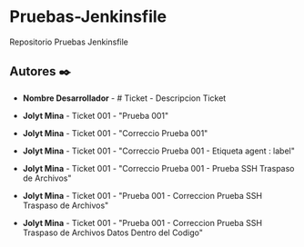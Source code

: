 # Pruebas-Jenkinsfile
Repositorio Pruebas Jenkinsfile

## Autores ✒️
* **Nombre Desarrollador** - # Ticket - Descripcion Ticket

* **Jolyt Mina** - Ticket 001 - "Prueba 001"
* **Jolyt Mina** - Ticket 001 - "Correccio Prueba 001"
* **Jolyt Mina** - Ticket 001 - "Correccio Prueba 001 - Etiqueta agent : label"
* **Jolyt Mina** - Ticket 001 - "Correccio Prueba 001 - Prueba SSH Traspaso de Archivos"
* **Jolyt Mina** - Ticket 001 - "Prueba 001 - Correccion Prueba SSH Traspaso de Archivos"
* **Jolyt Mina** - Ticket 001 - "Prueba 001 - Correccion Prueba SSH Traspaso de Archivos Datos Dentro del Codigo"